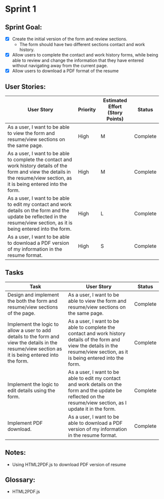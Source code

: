 # Sprint 1

## Sprint Goal:
- [x] Create the initial version of the form and review sections. 
    - The form should have two different sections contact and work history. 
- [x] Allow users to complete the contact and work history forms, while being able to review and change the information that they have entered without navigating away from the current page. 
- [x] Allow users to download a PDF format of the resume

## User Stories:

| User Story | Priority | Estimated Effort (Story Points) | Status |
|---|---|---|---|
| As a user, I want to be able to view the form and resume/view sections on the same page. | High | M | Complete |
| As a user, I want to be able to complete the contact and work history details of the form and view the details in the resume/view section, as it is being entered into the form. | High | M | Complete |
| As a user, I want to be able to edit my contact and work details on the form and the update be reflected in the resume/view section, as it is being entered into the form. | High | L | Complete |
| As a user, I want to be able to download a PDF version of my information in the resume format. | High | S | Complete |


## Tasks

| Task | User Story | Status |
|---|---|---|
| Design and implement the both the form and resume/view sections of the page. | As a user, I want to be able to view the form and resume/view sections on the same page. | Complete |
| Implement the logic to allow a user to add details to the form and view the details in the resume/view section as it is being entered into the form. |  As a user, I want to be able to complete the contact and work history details of the form and view the details in the resume/view section, as it is being entered into the form. | Complete |
| Implement the logic to edit details using the form. | As a user, I want to be able to edit my contact and work details on the form and the update be reflected on the resume/view section, as I update it in the form. | Complete |
| Implement PDF download. | As a user, I want to be able to download a PDF version of my information in the resume format. | Complete |


## Notes:
- Using HTML2PDF.js to download PDF version of resume

## Glossary:
- HTML2PDF.js